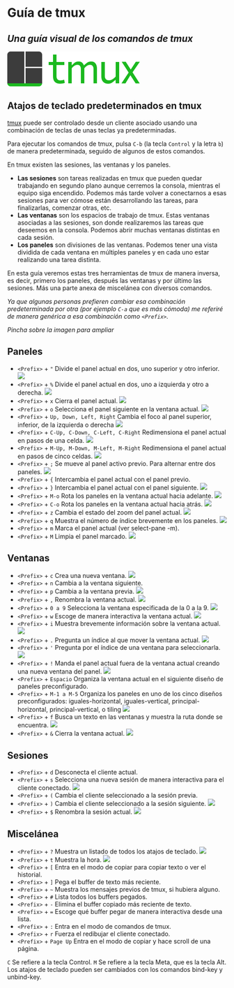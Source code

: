 # Guía de tmux
## _Una guía visual de los comandos de tmux_
![tmux logo](/img/tmux-logo-medium.png)

## Atajos de teclado predeterminados en tmux

[tmux](https://github.com/tmux/tmux/wiki) puede ser controlado desde un cliente asociado usando una combinación de teclas de unas teclas ya predeterminadas.

Para ejecutar los comandos de tmux, pulsa `C-b` (la tecla `Control` y la letra `b`) de manera predeterminada, seguido de algunos de estos comandos.

En tmux existen las sesiones, las ventanas y los paneles.

* **Las sesiones** son tareas realizadas en tmux que pueden quedar trabajando en segundo plano aunque cerremos la consola, mientras el equipo siga encendido. Podemos más tarde volver a conectarnos a esas sesiones para ver cómose están desarrollando las tareas, para finalizarlas, comenzar otras, etc.
* **Las ventanas** son los espacios de trabajo de tmux. Estas ventanas asociadas a las sesiones, son donde realizaremos las tareas que deseemos en la consola. Podemos abrir muchas ventanas distintas en cada sesión.
* **Los paneles** son divisiones de las ventanas. Podemos tener una vista dividida de cada ventana en múltiples paneles y en cada uno estar realizando una tarea distinta.

En esta guía veremos estas tres herramientas de tmux de manera inversa, es decir, primero los paneles, después las ventanas y por último las sesiones. Más una parte anexa de miscelánea con diversos comandos.

_Ya que algunas personas prefieren cambiar esa combinación predeterminada por otra (por ejemplo `C-a` que es más cómoda) me referiré de manera genérica a esa combinación como `<Prefix>`._

_Pincha sobre la imagen para ampliar_

## Paneles

* `<Prefix>` + `"`           Divide el panel actual en dos, uno superior y otro inferior.
<a href="https://victorhck.github.io/guia-tmux/img/1.gif"><img src="https://victorhck.github.io/guia-tmux/img/1.gif"></a>
* `<Prefix>` + `%`           Divide el panel actual en dos, uno a izquierda y otro a derecha.
<a href="https://victorhck.github.io/guia-tmux/img/2.gif"><img src="https://victorhck.github.io/guia-tmux/img/2.gif"></a>
* `<Prefix>` + `x`           Cierra el panel actual.
<a href="https://victorhck.github.io/guia-tmux/img/3.gif"><img src="https://victorhck.github.io/guia-tmux/img/3.gif"></a>
* `<Prefix>` + `o`           Selecciona el panel siguiente en la ventana actual.
<a href="https://victorhck.github.io/guia-tmux/img/4.gif"><img src="https://victorhck.github.io/guia-tmux/img/4.gif"></a>
* `<Prefix>` + `Up, Down, Left, Right`    Cambia el foco al panel superior, inferior, de la izquierda o derecha
<a href="https://victorhck.github.io/guia-tmux/img/5.gif"><img src="https://victorhck.github.io/guia-tmux/img/5.gif"></a>
* `<Prefix>` + `C-Up, C-Down, C-Left, C-Right`  Redimensiona el panel actual en pasos de una celda.
<a href="https://victorhck.github.io/guia-tmux/img/6.gif"><img src="https://victorhck.github.io/guia-tmux/img/6.gif"></a>
* `<Prefix>` + `M-Up, M-Down, M-Left, M-Right`  Redimensiona el panel actual en pasos de cinco celdas.
<a href="https://victorhck.github.io/guia-tmux/img/7.gif"><img src="https://victorhck.github.io/guia-tmux/img/7.gif"></a>
* `<Prefix>` + `;`           Se mueve al panel activo previo. Para alternar entre dos paneles.
<a href="https://victorhck.github.io/guia-tmux/img/8.gif"><img src="https://victorhck.github.io/guia-tmux/img/8.gif"></a>
* `<Prefix>` + `{`           Intercambia el panel actual con el panel previo.
* `<Prefix>` + `}`           Intercambia el panel actual con el panel siguiente.
<a href="https://victorhck.github.io/guia-tmux/img/9.gif"><img src="https://victorhck.github.io/guia-tmux/img/9.gif"></a>
* `<Prefix>` + `M-o`         Rota los paneles en la ventana actual hacia adelante.
<a href="https://victorhck.github.io/guia-tmux/img/10.gif"><img src="https://victorhck.github.io/guia-tmux/img/10.gif"></a>
* `<Prefix>` + `C-o`         Rota los paneles en la ventana actual hacia atrás.
<a href="https://victorhck.github.io/guia-tmux/img/10bis.gif"><img src="https://victorhck.github.io/guia-tmux/img/10bis.gif"></a>
* `<Prefix>` + `z`           Cambia el estado del zoom del panel actual.
<a href="https://victorhck.github.io/guia-tmux/img/11.gif"><img src="https://victorhck.github.io/guia-tmux/img/11.gif"></a>
* `<Prefix>` + `q`           Muestra el número de índice brevemente en los paneles.
<a href="https://victorhck.github.io/guia-tmux/img/12.gif"><img src="https://victorhck.github.io/guia-tmux/img/12.gif"></a>
* `<Prefix>` + `m`           Marca el panel actual (ver select-pane -m).
* `<Prefix>` + `M`           Limpia el panel marcado.
<a href="https://victorhck.github.io/guia-tmux/img/13.gif"><img src="https://victorhck.github.io/guia-tmux/img/13.gif"></a>

## Ventanas

* `<Prefix>` + `c`           Crea una nueva ventana.
<a href="https://victorhck.github.io/guia-tmux/img/14.gif"><img src="https://victorhck.github.io/guia-tmux/img/14.gif"></a>
* `<Prefix>` + `n`           Cambia a la ventana siguiente.
* `<Prefix>` + `p`           Cambia a la ventana previa.
<a href="https://victorhck.github.io/guia-tmux/img/15.gif"><img src="https://victorhck.github.io/guia-tmux/img/15.gif"></a>
* `<Prefix>` + `,`           Renombra la ventana actual.
<a href="https://victorhck.github.io/guia-tmux/img/28.gif"><img src="https://victorhck.github.io/guia-tmux/img/28.gif"></a>
* `<Prefix>` + `0 a 9`       Selecciona la ventana especificada de la 0 a la 9.
<a href="https://victorhck.github.io/guia-tmux/img/16.gif"><img src="https://victorhck.github.io/guia-tmux/img/16.gif"></a>
* `<Prefix>` + `w`           Escoge de manera interactiva la ventana actual.
<a href="https://victorhck.github.io/guia-tmux/img/17.gif"><img src="https://victorhck.github.io/guia-tmux/img/17.gif"></a>
* `<Prefix>` + `i`           Muestra brevemente información sobre la ventana actual.
<a href="https://victorhck.github.io/guia-tmux/img/18.gif"><img src="https://victorhck.github.io/guia-tmux/img/18.gif"></a>
* `<Prefix>` + `.`           Pregunta un índice al que mover la ventana actual.
<a href="https://victorhck.github.io/guia-tmux/img/19.gif"><img src="https://victorhck.github.io/guia-tmux/img/19.gif"></a>
* `<Prefix>` + `'`           Pregunta por el índice de una ventana para seleccionarla.
<a href="https://victorhck.github.io/guia-tmux/img/20.gif"><img src="https://victorhck.github.io/guia-tmux/img/20.gif"></a>
* `<Prefix>` + `!`           Manda el panel actual fuera de la ventana actual creando una nueva ventana del panel.
<a href="https://victorhck.github.io/guia-tmux/img/21.gif"><img src="https://victorhck.github.io/guia-tmux/img/21.gif"></a>
* `<Prefix>` + `Espacio`     Organiza la ventana actual en el siguiente diseño de paneles preconfigurado.
* `<Prefix>` + `M-1 a M-5`   Organiza los paneles en uno de los cinco diseños preconfigurados: iguales-horizontal, iguales-vertical, principal-horizontal, principal-vertical, o tiling
<a href="https://victorhck.github.io/guia-tmux/img/22.gif"><img src="https://victorhck.github.io/guia-tmux/img/22.gif"></a>
* `<Prefix>` + `f`           Busca un texto en las ventanas y muestra la ruta donde se encuentra.
<a href="https://victorhck.github.io/guia-tmux/img/23.gif"><img src="https://victorhck.github.io/guia-tmux/img/23.gif"></a>
* `<Prefix>` + `&`           Cierra la ventana actual.
<a href="https://victorhck.github.io/guia-tmux/img/24.gif"><img src="https://victorhck.github.io/guia-tmux/img/24.gif"></a>

## Sesiones

* `<Prefix>` + `d`           Desconecta el cliente actual.                                  
* `<Prefix>` + `s`           Selecciona una nueva sesión de manera interactiva para el cliente conectado.
<a href="https://victorhck.github.io/guia-tmux/img/29.gif"><img src="https://victorhck.github.io/guia-tmux/img/29.gif"></a>
* `<Prefix>` + `(`           Cambia el cliente seleccionado a la sesión previa.
* `<Prefix>` + `)`           Cambia el cliente seleccionado a la sesión siguiente.
<a href="https://victorhck.github.io/guia-tmux/img/30.gif"><img src="https://victorhck.github.io/guia-tmux/img/30.gif"></a>
* `<Prefix>` + `$`           Renombra la sesión actual.
<a href="https://victorhck.github.io/guia-tmux/img/27.gif"><img src="https://victorhck.github.io/guia-tmux/img/27.gif"></a>

## Miscelánea

* `<Prefix>` + `?`           Muestra un listado de todos los atajos de teclado.
<a href="https://victorhck.github.io/guia-tmux/img/25.gif"><img src="https://victorhck.github.io/guia-tmux/img/25.gif"></a>
* `<Prefix>` + `t`           Muestra la hora.
<a href="https://victorhck.github.io/guia-tmux/img/26.gif"><img src="https://victorhck.github.io/guia-tmux/img/26.gif"></a>
* `<Prefix>` + `[`           Entra en el modo de copiar para copiar texto o ver el historial.
* `<Prefix>` + `]`           Pega el buffer de texto más reciente.
* `<Prefix>` + `~`           Muestra los mensajes previos de tmux, si hubiera alguno.
* `<Prefix>` + `#`           Lista todos los buffers pegados.
* `<Prefix>` + `-`           Elimina el buffer copiado más reciente de texto.
* `<Prefix>` + `=`           Escoge qué buffer pegar de manera interactiva desde una lista.
* `<Prefix>` + `:`           Entra en el modo de comandos de tmux.
* `<Prefix>` + `r`           Fuerza el redibujar el cliente conectado.
* `<Prefix>` + `Page Up`     Entra en el modo de copiar y hace scroll de una página.

`C` Se refiere a la tecla Control. `M` Se refiere a la tecla Meta, que es la tecla Alt.
Los atajos de teclado pueden ser cambiados con los comandos bind-key y unbind-key.

